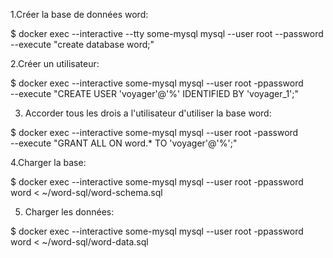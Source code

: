 1.Créer la base de données word:

$ docker exec --interactive --tty some-mysql mysql --user root --password --execute "create database word;"

2.Créer un utilisateur:

$ docker exec --interactive some-mysql  mysql --user root -ppassword \
    --execute "CREATE USER 'voyager'@'%' IDENTIFIED BY 'voyager_1';"
    
3. Accorder tous les drois a l'utilisateur d'utiliser la base word:

$ docker exec --interactive some-mysql  mysql --user root -password \
   --execute "GRANT ALL ON word.* TO 'voyager'@'%';"

4.Charger la base:

$ docker exec  --interactive some-mysql  mysql --user root -ppassword word < ~/word-sql/word-schema.sql

5. Charger les données:

$ docker exec  --interactive some-mysql  mysql --user root -ppassword word < ~/word-sql/word-data.sql
